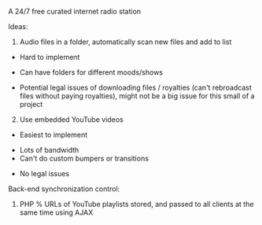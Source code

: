 A 24/7 free curated internet radio station

Ideas:
1. Audio files in a folder, automatically scan new files and add to list
  - Hard to implement
  + Can have folders for different moods/shows
  - Potential legal issues of downloading files / royalties (can't rebroadcast files without paying royalties), might not be a big issue for this small of a project
2. Use embedded YouTube videos
  + Easiest to implement
  - Lots of bandwidth
  - Can't do custom bumpers or transitions
  + No legal issues

Back-end synchronization control:
1.  PHP
  % URLs of YouTube playlists stored, and passed to all clients at the same time using AJAX
